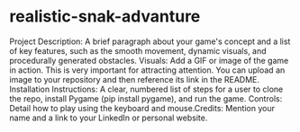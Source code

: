 # realistic-snak-advanture
Project Description: A brief paragraph about your game's concept and a list of key features, such as the smooth movement, dynamic visuals, and procedurally generated obstacles.
​Visuals: Add a GIF or image of the game in action.  This is very important for attracting attention. You can upload an image to your repository and then reference its link in the README.
​Installation Instructions: A clear, numbered list of steps for a user to clone the repo, install Pygame (pip install pygame), and run the game.
​Controls: Detail how to play using the keyboard and mouse.
​Credits: Mention your name and a link to your LinkedIn or personal website.
